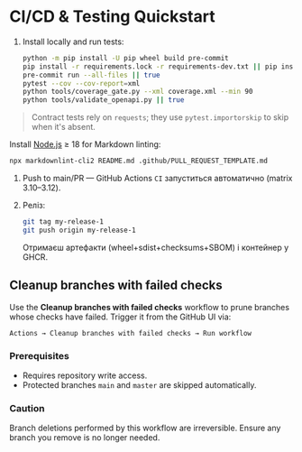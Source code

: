 # CI/CD & Testing Quickstart

1. Install locally and run tests:

    ```bash
    python -m pip install -U pip wheel build pre-commit
    pip install -r requirements.lock -r requirements-dev.txt || pip install -e .[dev,test]
    pre-commit run --all-files || true
    pytest --cov --cov-report=xml
    python tools/coverage_gate.py --xml coverage.xml --min 90
    python tools/validate_openapi.py || true
    ```

> Contract tests rely on `requests`; they use `pytest.importorskip` to skip when it's absent.

Install [Node.js](https://nodejs.org/) ≥ 18 for Markdown linting:

```bash
npx markdownlint-cli2 README.md .github/PULL_REQUEST_TEMPLATE.md
```

1. Push to main/PR — GitHub Actions `CI` запуститься автоматично (matrix 3.10–3.12).

1. Реліз:

    ```bash
    git tag my-release-1
    git push origin my-release-1
    ```

    Отримаєш артефакти (wheel+sdist+checksums+SBOM) і контейнер у GHCR.

## Cleanup branches with failed checks

Use the **Cleanup branches with failed checks** workflow to prune branches whose
checks have failed. Trigger it from the GitHub UI via:

```text
Actions → Cleanup branches with failed checks → Run workflow
```

### Prerequisites

* Requires repository write access.
* Protected branches `main` and `master` are skipped automatically.

### Caution

Branch deletions performed by this workflow are irreversible. Ensure any branch
you remove is no longer needed.
